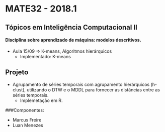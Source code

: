 # MATE32 - 2018.1
## Tópicos em Inteligência Computacional II

#### Disciplina sobre aprendizado de máquina: modelos descritivos.

* Aula 15/09 => K-means, Algoritmos hierárquicos
	+ Implementado: K-means

## Projeto

* Agrupamento de séries temporais com agrupamento hierárquicos (h-clust), utilizando o DTW e o MDDL para fornecer as distâncias entre as séries temporais.
	+ Implemetação em R.

###Componentes:
* Marcus Freire
* Luan Menezes

